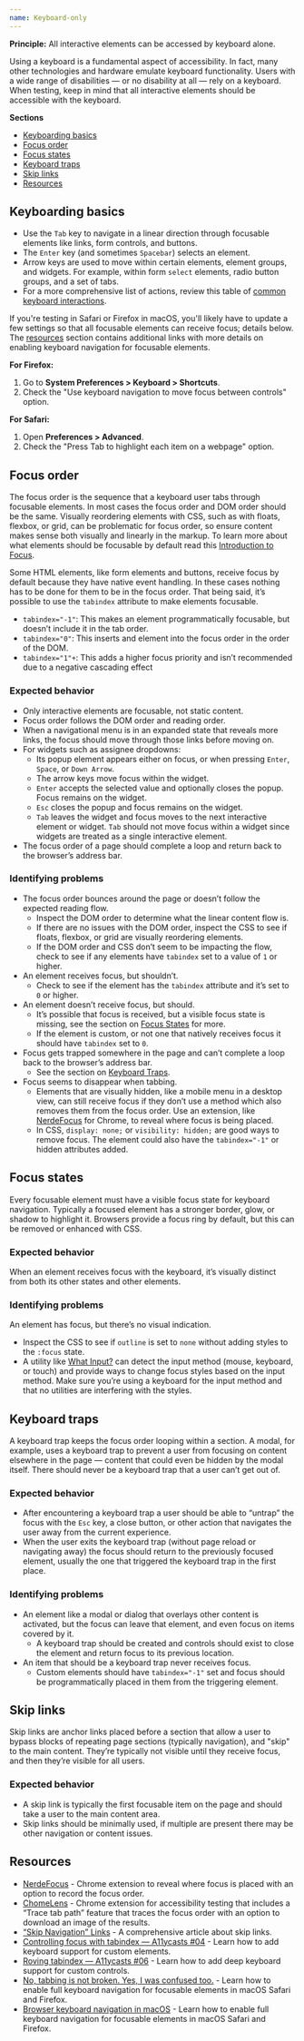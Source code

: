 ```yaml
---
name: Keyboard-only
---
```


**Principle:** All interactive elements can be accessed by keyboard alone.

Using a keyboard is a fundamental aspect of accessibility. In fact, many other technologies and hardware emulate keyboard functionality. Users with a wide range of disabilities — or no disability at all — rely on a keyboard. When testing, keep in mind that all interactive elements should be accessible with the keyboard.

**Sections**

- [Keyboarding basics](#keyboarding-basics)
- [Focus order](#focus-order)
- [Focus states](#focus-states)
- [Keyboard traps](#keyboard-traps)
- [Skip links](#skip-links)
- [Resources](#resources)

## Keyboarding basics

- Use the `Tab` key to navigate in a linear direction through focusable elements like links, form controls, and buttons.
- The `Enter` key (and sometimes `Spacebar`) selects an element.
- Arrow keys are used to move within certain elements, element groups, and widgets. For example, within form `select` elements, radio button groups, and a set of tabs.
- For a more comprehensive list of actions, review this table of [common keyboard interactions](https://webaim.org/techniques/keyboard/#testing).

If you're testing in Safari or Firefox in macOS, you'll likely have to update a few settings so that all focusable elements can receive focus; details below. The [resources](#resources) section contains additional links with more details on enabling keyboard navigation for focusable elements.

**For Firefox:**

1. Go to **System Preferences > Keyboard > Shortcuts**.
1. Check the "Use keyboard navigation to move focus between controls" option.

<figure-img label="macOS keyboard settings" src="/img/a11y-keyboard-macos.png" width="668"></figure-img>

**For Safari:**

1. Open **Preferences > Advanced**.
1. Check the "Press Tab to highlight each item on a webpage" option.

<figure-img label="Safari browser advanced settings" src="/img/a11y-keyboard-safari.png" width="792"></figure-img>

## Focus order

The focus order is the sequence that a keyboard user tabs through focusable elements. In most cases the focus order and DOM order should be the same. Visually reordering elements with CSS, such as with floats, flexbox, or grid, can be problematic for focus order, so ensure content makes sense both visually and linearly in the markup. To learn more about what elements should be focusable by default read this [Introduction to Focus](https://developers.google.com/web/fundamentals/accessibility/focus/).

<figure-img alt="Example navigation with tab order overlays" label="Example tab order moving through navigation" src="/img/a11y-tab-order.png" width="640"></figure-img>

Some HTML elements, like form elements and buttons, receive focus by default because they have native event handling. In these cases nothing has to be done for them to be in the focus order. That being said, it’s possible to use the `tabindex` attribute to make elements focusable.

- `tabindex="-1"`: This makes an element programmatically focusable, but doesn’t include it in the tab order.
- `tabindex="0"`: This inserts and element into the focus order in the order of the DOM.
- `tabindex="1"+`: This adds a higher focus priority and isn’t recommended due to a negative cascading effect

### Expected behavior

- Only interactive elements are focusable, not static content.
- Focus order follows the DOM order and reading order.
- When a navigational menu is in an expanded state that reveals more links, the focus should move through those links before moving on.
- For widgets such as assignee dropdowns:
  - Its popup element appears either on focus, or when pressing `Enter`, `Space`, or `Down Arrow`.
  - The arrow keys move focus within the widget.
  - `Enter` accepts the selected value and optionally closes the popup. Focus remains on the widget.
  - `Esc` closes the popup and focus remains on the widget.
  - `Tab` leaves the widget and focus moves to the next interactive element or widget.
    `Tab` should not move focus within a widget since widgets are treated as a single interactive element.
- The focus order of a page should complete a loop and return back to the browser’s address bar.

### Identifying problems

- The focus order bounces around the page or doesn’t follow the expected reading flow.
  - Inspect the DOM order to determine what the linear content flow is.
  - If there are no issues with the DOM order, inspect the CSS to see if floats, flexbox, or grid are visually reordering elements.
  - If the DOM order and CSS don’t seem to be impacting the flow, check to see if any elements have `tabindex` set to a value of `1` or higher.
- An element receives focus, but shouldn’t.
  - Check to see if the element has the `tabindex` attribute and it’s set to `0` or higher.
- An element doesn’t receive focus, but should.
  - It’s possible that focus is received, but a visible focus state is missing, see the section on [Focus States](#focus-states) for more.
  - If the element is custom, or not one that natively receives focus it should have `tabindex` set to `0`.
- Focus gets trapped somewhere in the page and can’t complete a loop back to the browser’s address bar.
  - See the section on [Keyboard Traps](#keyboard-traps).
- Focus seems to disappear when tabbing.
  - Elements that are visually hidden, like a mobile menu in a desktop view, can still receive focus if they don’t use a method which also removes them from the focus order. Use an extension, like [NerdeFocus](https://github.com/wizzyfx/nerdeFocusPlugIn) for Chrome, to reveal where focus is being placed.
  - In CSS, `display: none;` or `visibility: hidden;` are good ways to remove focus. The element could also have the `tabindex="-1"` or hidden attributes added.

## Focus states

Every focusable element must have a visible focus state for keyboard navigation. Typically a focused element has a stronger border, glow, or shadow to highlight it. Browsers provide a focus ring by default, but this can be removed or enhanced with CSS.

<figure-img alt="One button with a custom focus ring, and another with browser default" label="Buttons with custom and default focus rings" src="/img/a11y-focus-ring.png" width="299"></figure-img>

### Expected behavior

When an element receives focus with the keyboard, it’s visually distinct from both its other states and other elements.

### Identifying problems

An element has focus, but there’s no visual indication.

- Inspect the CSS to see if `outline` is set to `none` without adding styles to the `:focus` state.
- A utility like [What Input?](https://ten1seven.github.io/what-input/) can detect the input method (mouse, keyboard, or touch) and provide ways to change focus styles based on the input method. Make sure you’re using a keyboard for the input method and that no utilities are interfering with the styles.

## Keyboard traps

A keyboard trap keeps the focus order looping within a section. A modal, for example, uses a keyboard trap to prevent a user from focusing on content elsewhere in the page — content that could even be hidden by the modal itself. There should never be a keyboard trap that a user can’t get out of.

<figure-img alt="A modal with overlays showing how focus is trapped within the modal" label="A modal with a keyboard trap and multiple ways to dismiss" src="/img/a11y-keyboard-trap.png" width="560"></figure-img>

### Expected behavior

- After encountering a keyboard trap a user should be able to “untrap” the focus with the `Esc` key, a close button, or other action that navigates the user away from the current experience.
- When the user exits the keyboard trap (without page reload or navigating away) the focus should return to the previously focused element, usually the one that triggered the keyboard trap in the first place.

### Identifying problems

- An element like a modal or dialog that overlays other content is activated, but the focus can leave that element, and even focus on items covered by it.
  - A keyboard trap should be created and controls should exist to close the element and return focus to its previous location.
- An item that should be a keyboard trap never receives focus.
  - Custom elements should have `tabindex="-1"` set and focus should be programmatically placed in them from the triggering element.

## Skip links

Skip links are anchor links placed before a section that allow a user to bypass blocks of repeating page sections (typically navigation), and "skip" to the main content. They’re typically not visible until they receive focus, and then they’re visible for all users.

<figure-img alt="Skip link visible when focused in the GitLab header navigation" label="Skip link with focus in GitLab’s primary navigation" src="/img/a11y-skip-link.png" width="816"></figure-img>

### Expected behavior

- A skip link is typically the first focusable item on the page and should take a user to the main content area.
- Skip links should be minimally used, if multiple are present there may be other navigation or content issues.

## Resources

- [NerdeFocus](https://github.com/wizzyfx/nerdeFocusPlugIn) - Chrome extension to reveal where focus is placed with an option to record the focus order.
- [ChomeLens](https://chrome.google.com/webstore/detail/chromelens/idikgljglpfilbhaboonnpnnincjhjkd?hl=en) - Chrome extension for accessibility testing that includes a “Trace tab path” feature that traces the focus order with an option to download an image of the results.
- [“Skip Navigation” Links](https://webaim.org/techniques/skipnav/) - A comprehensive article about skip links.
- [Controlling focus with tabindex — A11ycasts #04](https://www.youtube.com/watch?v=Pe0Ce1WtnUM) - Learn how to add keyboard support for custom elements.
- [Roving tabindex — A11ycasts #06](https://www.youtube.com/watch?v=uCIC2LNt0bk) - Learn how to add deep keyboard support for custom controls.
- [No, tabbing is not broken. Yes, I was confused too.](https://www.scottohara.me/blog/2014/10/03/link-tabbing-firefox-osx.html) - Learn how to enable full keyboard navigation for focusable elements in macOS Safari and Firefox.
- [Browser keyboard navigation in macOS](https://www.a11yproject.com/posts/macos-browser-keyboard-navigation/) - Learn how to enable full keyboard navigation for focusable elements in macOS Safari and Firefox.
